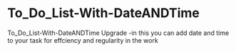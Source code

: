# To_Do_List-With-DateANDTime
To_Do_List-With-DateANDTime Upgrade -in this you can add date and time to your task for effciency and regularity in the work
